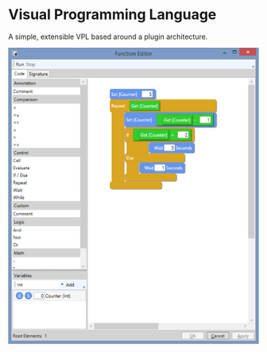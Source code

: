 # Visual Programming Language
A simple, extensible VPL based around a plugin architecture.

![Screenshot](Content/Screenshot.png)
